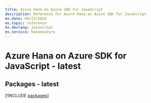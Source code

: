 ```yaml
---
title: Azure Hana on Azure SDK for JavaScript
description: Reference for Azure Hana on Azure SDK for JavaScript
ms.date: 04/23/2024
ms.topic: reference
ms.devlang: javascript
ms.service: hanaonazure
---
```

# Azure Hana on Azure SDK for JavaScript - latest
## Packages - latest
[!INCLUDE [packages](hana-on-azure-index.md)]